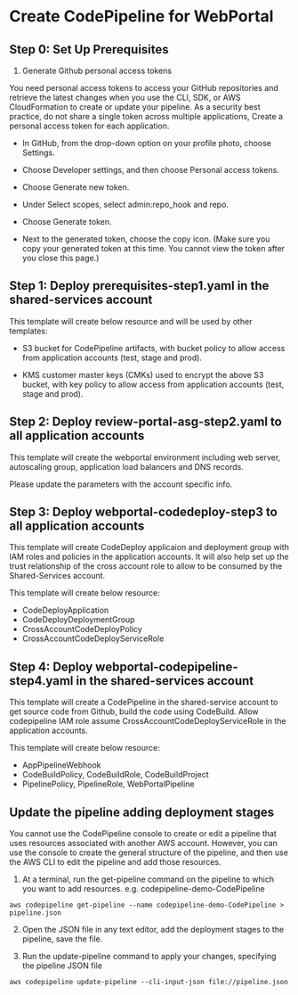# Create CodePipeline for WebPortal

## Step 0: Set Up Prerequisites

1. Generate Github personal access tokens

You need personal access tokens to access your GitHub repositories and retrieve the latest changes when you use the CLI, SDK, or AWS CloudFormation to create or update your pipeline. As a security best practice, do not share a single token across multiple applications, Create a personal access token for each application.

* In GitHub, from the drop-down option on your profile photo, choose Settings.

* Choose Developer settings, and then choose Personal access tokens.

* Choose Generate new token.

* Under Select scopes, select admin:repo_hook and repo.

* Choose Generate token.

* Next to the generated token, choose the copy icon. (Make sure you copy your generated token at this time. You cannot view the token after you close this page.)

## Step 1: Deploy prerequisites-step1.yaml in the shared-services account
This template will create below resource and will be used by other templates:

* S3 bucket for CodePipeline artifacts, with bucket policy to allow access from application accounts (test, stage and prod).

* KMS customer master keys (CMKs) used to encrypt the above S3 bucket, with key policy to allow access from application accounts (test, stage and prod).

## Step 2: Deploy review-portal-asg-step2.yaml to all application accounts 
This template will create the webportal environment including web server, autoscaling group, application load balancers and DNS records.

Please update the parameters with the account specific info.

## Step 3: Deploy webportal-codedeploy-step3 to all application accounts
This template will create CodeDeploy applicaion and deployment group with IAM roles and policies in the application accounts. It will also help set up the trust relationship of the cross account role to allow to be consumed by the Shared-Services account. 

This template will create below resource:

* CodeDeployApplication
* CodeDeployDeploymentGroup
* CrossAccountCodeDeployPolicy
* CrossAccountCodeDeployServiceRole

## Step 4: Deploy webportal-codepipeline-step4.yaml in the shared-services account
This template will create a CodePipeline in the shared-service account to get source code from Github, build the code using CodeBuild. Allow codepipeline IAM role assume CrossAccountCodeDeployServiceRole in the application accounts.

This template will create below resource:
* AppPipelineWebhook
* CodeBuildPolicy, CodeBuildRole, CodeBuildProject
* PipelinePolicy, PipelineRole, WebPortalPipeline

## Update the pipeline adding deployment stages
You cannot use the CodePipeline console to create or edit a pipeline that uses resources associated with another AWS account. However, you can use the console to create the general structure of the pipeline, and then use the AWS CLI to edit the pipeline and add those resources.

1. At a terminal, run the get-pipeline command on the pipeline to which you want to add resources. e.g. codepipeline-demo-CodePipeline

```shell
aws codepipeline get-pipeline --name codepipeline-demo-CodePipeline > pipeline.json
```

2. Open the JSON file in any text editor, add the deployment stages to the pipeline, save the file.

3. Run the update-pipeline command to apply your changes, specifying the pipeline JSON file

```
aws codepipeline update-pipeline --cli-input-json file://pipeline.json
```
